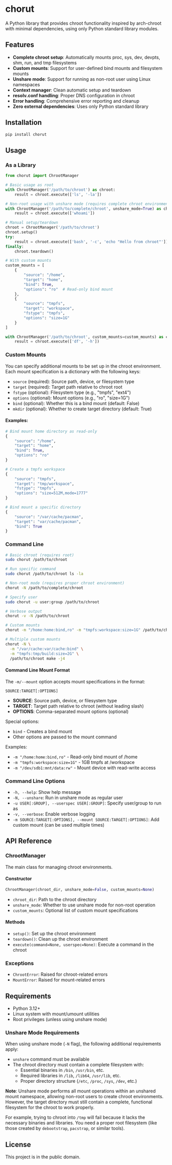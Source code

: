 # chorut

A Python library that provides chroot functionality inspired by arch-chroot with minimal dependencies, using only Python standard library modules.

## Features

- **Complete chroot setup**: Automatically mounts proc, sys, dev, devpts, shm, run, and tmp filesystems
- **Custom mounts**: Support for user-defined bind mounts and filesystem mounts
- **Unshare mode**: Support for running as non-root user using Linux namespaces
- **Context manager**: Clean automatic setup and teardown
- **resolv.conf handling**: Proper DNS configuration in chroot
- **Error handling**: Comprehensive error reporting and cleanup
- **Zero external dependencies**: Uses only Python standard library

## Installation

```bash
pip install chorut
```

## Usage

### As a Library

```python
from chorut import ChrootManager

# Basic usage as root
with ChrootManager('/path/to/chroot') as chroot:
    result = chroot.execute(['ls', '-la'])

# Non-root usage with unshare mode (requires complete chroot environment)
with ChrootManager('/path/to/complete/chroot', unshare_mode=True) as chroot:
    result = chroot.execute(['whoami'])

# Manual setup/teardown
chroot = ChrootManager('/path/to/chroot')
chroot.setup()
try:
    result = chroot.execute(['bash', '-c', 'echo "Hello from chroot"'])
finally:
    chroot.teardown()

# With custom mounts
custom_mounts = [
    {
        "source": "/home",
        "target": "home",
        "bind": True,
        "options": "ro"  # Read-only bind mount
    },
    {
        "source": "tmpfs",
        "target": "workspace",
        "fstype": "tmpfs",
        "options": "size=1G"
    }
]

with ChrootManager('/path/to/chroot', custom_mounts=custom_mounts) as chroot:
    result = chroot.execute(['df', '-h'])
```

### Custom Mounts

You can specify additional mounts to be set up in the chroot environment. Each mount specification is a dictionary with the following keys:

- `source` (required): Source path, device, or filesystem type
- `target` (required): Target path relative to chroot root
- `fstype` (optional): Filesystem type (e.g., "tmpfs", "ext4")
- `options` (optional): Mount options (e.g., "ro", "size=1G")
- `bind` (optional): Whether this is a bind mount (default: False)
- `mkdir` (optional): Whether to create target directory (default: True)

#### Examples:

```python
# Bind mount home directory as read-only
{
    "source": "/home",
    "target": "home",
    "bind": True,
    "options": "ro"
}

# Create a tmpfs workspace
{
    "source": "tmpfs",
    "target": "tmp/workspace",
    "fstype": "tmpfs",
    "options": "size=512M,mode=1777"
}

# Bind mount a specific directory
{
    "source": "/var/cache/pacman",
    "target": "var/cache/pacman",
    "bind": True
}
```

### Command Line

```bash
# Basic chroot (requires root)
sudo chorut /path/to/chroot

# Run specific command
sudo chorut /path/to/chroot ls -la

# Non-root mode (requires proper chroot environment)
chorut -N /path/to/complete/chroot

# Specify user
sudo chorut -u user:group /path/to/chroot

# Verbose output
chorut -v -N /path/to/chroot

# Custom mounts
chorut -m "/home:home:bind,ro" -m "tmpfs:workspace:size=1G" /path/to/chroot

# Multiple custom mounts
chorut -N \
  -m "/var/cache:var/cache:bind" \
  -m "tmpfs:tmp/build:size=2G" \
  /path/to/chroot make -j4
```

#### Command Line Mount Format

The `-m/--mount` option accepts mount specifications in the format:

```
SOURCE:TARGET[:OPTIONS]
```

- **SOURCE**: Source path, device, or filesystem type
- **TARGET**: Target path relative to chroot (without leading slash)
- **OPTIONS**: Comma-separated mount options (optional)

Special options:
- `bind` - Creates a bind mount
- Other options are passed to the mount command

Examples:
- `-m "/home:home:bind,ro"` - Read-only bind mount of /home
- `-m "tmpfs:workspace:size=1G"` - 1GB tmpfs at /workspace
- `-m "/dev/sdb1:mnt/data:rw"` - Mount device with read-write access

### Command Line Options

- `-h, --help`: Show help message
- `-N, --unshare`: Run in unshare mode as regular user
- `-u USER[:GROUP], --userspec USER[:GROUP]`: Specify user/group to run as
- `-v, --verbose`: Enable verbose logging
- `-m SOURCE:TARGET[:OPTIONS], --mount SOURCE:TARGET[:OPTIONS]`: Add custom mount (can be used multiple times)

## API Reference

### ChrootManager

The main class for managing chroot environments.

#### Constructor

```python
ChrootManager(chroot_dir, unshare_mode=False, custom_mounts=None)
```

- `chroot_dir`: Path to the chroot directory
- `unshare_mode`: Whether to use unshare mode for non-root operation
- `custom_mounts`: Optional list of custom mount specifications

#### Methods

- `setup()`: Set up the chroot environment
- `teardown()`: Clean up the chroot environment
- `execute(command=None, userspec=None)`: Execute a command in the chroot

### Exceptions

- `ChrootError`: Raised for chroot-related errors
- `MountError`: Raised for mount-related errors

## Requirements

- Python 3.12+
- Linux system with mount/umount utilities
- Root privileges (unless using unshare mode)

### Unshare Mode Requirements

When using unshare mode (`-N` flag), the following additional requirements apply:

- `unshare` command must be available
- The chroot directory must contain a complete filesystem with:
  - Essential binaries in `/bin`, `/usr/bin`, etc.
  - Required libraries in `/lib`, `/lib64`, `/usr/lib`, etc.
  - Proper directory structure (`/etc`, `/proc`, `/sys`, `/dev`, etc.)

**Note**: Unshare mode performs all mount operations within an unshared mount namespace, allowing non-root users to create chroot environments. However, the target directory must still contain a complete, functional filesystem for the chroot to work properly.

For example, trying to chroot into `/tmp` will fail because it lacks the necessary binaries and libraries. You need a proper root filesystem (like those created by `debootstrap`, `pacstrap`, or similar tools).

## License

This project is in the public domain.
